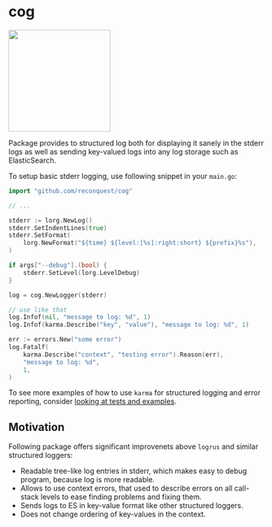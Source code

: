 # cog

<img src="https://liquipedia.net/commons/images/7/71/Clockwerk_power_cog.jpg" width="200px" />

Package provides to structured log both for displaying it sanely in the stderr
logs as well as sending key-valued logs into any log storage such as ElasticSearch.

To setup basic stderr logging, use following snippet in your `main.go`:

```go
import "github.com/reconquest/cog"

// ...

stderr := lorg.NewLog()
stderr.SetIndentLines(true)
stderr.SetFormat(
    lorg.NewFormat("${time} ${level:[%s]:right:short} ${prefix}%s"),
)

if args["--debug"].(bool) {
    stderr.SetLevel(lorg.LevelDebug)
}

log = cog.NewLogger(stderr)

// use like that
log.Infof(nil, "message to log: %d", 1)
log.Infof(karma.Describe("key", "value"), "message to log: %d", 1)

err := errors.New("some error")
log.Fatalf(
    karma.Describe("context", "testing error").Reason(err),
    "message to log: %d",
    1,
)
```

To see more examples of how to use `karma` for structured logging and error
reporting, consider [looking at tests and examples][1].

## Motivation

Following package offers significant improvenets above `logrus` and similar
structured loggers:

* Readable tree-like log entries in stderr, which makes easy to debug program,
  because log is more readable.
* Allows to use context errors, that used to describe errors on all call-stack
  levels to ease finding problems and fixing them.
* Sends logs to ES in key-value format like other structured loggers.
* Does not change ordering of key-values in the context.

[1]: https://github.com/reconquest/karma-go/blob/f802f635edd15c647995280b90f7de3e84ca8999/karma_test.go
